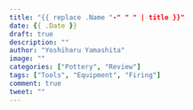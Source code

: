 ```yaml
---
title: "{{ replace .Name "-" " " | title }}"
date: {{ .Date }}
draft: true
description: ""
author: "Yoshiharu Yamashita"
image: ""
categories: ["Pottery", "Review"]
tags: ["Tools", "Equipment", "Firing"]
comment: true
tweet: ""
---
```


